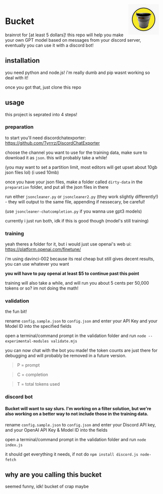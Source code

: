 <img src='bucket.jpg' width='100' align="right">

# Bucket

brainrot for [at least 5 dollars]! this repo will help you make your own GPT model based on messages from your discord server, eventually you can use it with a discord bot!

## installation
you need python and node.js! i'm really dumb and pip wasnt working so deal with it!

once you got that, just clone this repo

## usage
this project is seprated into 4 steps!

### preparation
to start you'll need discordchatexporter: https://github.com/Tyrrrz/DiscordChatExporter

choose the channel you want to use for the training data, make sure to download it as `json`. this will probably take a while!

(you may want to set a partition limit, most editors will get upset about 10gb json files lol) (i used 10mb)

once you have your json files, make a folder called `dirty-data` in the `preparation` folder, and put all the json files in there

run either `jsoncleaner.py` or `jsoncleaner2.py` (they work slightly differently!) - they will output to the same file, appending if nessecary, be careful!

(use `jsoncleaner-chatcompletion.py` if you wanna use gpt3 models)

currently i just run both, idk if this is good though (model's still training)

### training

yeah theres a folder for it, but i would just use openai's web ui: https://platform.openai.com/finetune/

i'm using davinci-002 because its real cheap but still gives decent results, you can use whatever you want

**you will have to pay openai at least $5 to continue past this point**

training will also take a while, and will run you about 5 cents per 50,000 tokens or so? im not doing the math!
### validation
the fun bit!

rename `config.sample.json` to `config.json` and enter your API Key and your Model ID into the specified fields

open a terminal/command prompt in the validation folder and run `node --experimental-modules validate.mjs`

you can now chat with the bot you made! the token counts are just there for debugging and will probably be removed in a future version.

> P = prompt

> C = completion

> T = total tokens used

### discord bot

#### Bucket will want to say slurs. I'm working on a filter solution, but we're also working on a better way to not include those in the training data.

rename `config.sample.json` to `config.json` and enter your Discord API key, and your OpenAI API Key & Model ID into the fields

open a terminal/command prompt in the validation folder and run `node index.js`

it should get everything it needs, if not do `npm install discord.js node-fetch`

## why are you calling this bucket

seemed funny, idk! bucket of crap maybe


